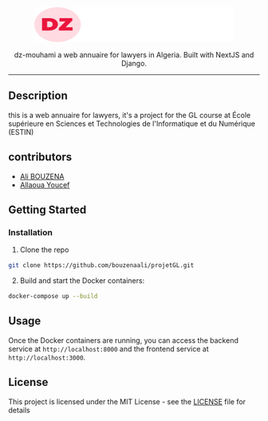 <p align="center">
    <picture>
      <source media="(prefers-color-scheme: dark)" srcset="./assets/Logo.svg">
      <source media="(prefers-color-scheme: light)" srcset="./assets/Logo.svg">
      <img alt="Tailwind CSS" src="./assets/Logo.svg" width="400" height="70" style="max-width: 100%;">
    </picture>
</p>

<p align="center">
  dz-mouhami a web annuaire for lawyers in Algeria. Built with NextJS and Django.
</p>

------

## Description
this is a web annuaire for lawyers, it's a project for the GL course at École supérieure en Sciences et Technologies de l'Informatique et du Numérique (ESTIN)

## contributors
- [Ali BOUZENA](github.com/bouzenaali)
- [Allaoua Youcef](github.com/YoucefAllaoua)

## Getting Started
### Installation
1. Clone the repo
```bash
git clone https://github.com/bouzenaali/projetGL.git
```

2. Build and start the Docker containers:
```bash
docker-compose up --build
```

## Usage

Once the Docker containers are running, you can access the backend service at `http://localhost:8000` and the frontend service at `http://localhost:3000`.


## License

This project is licensed under the MIT License - see the [LICENSE](LICENSE) file for details
